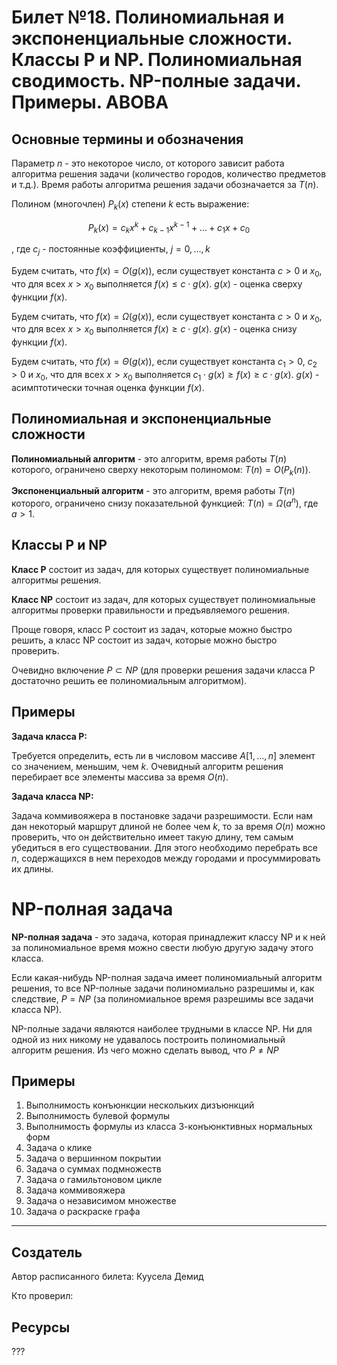 # Билет №18. Полиномиальная и экспоненциальные сложности. Классы P и NP. Полиномиальная сводимость. NP-полные задачи. Примеры. АВОВА

## Основные термины и обозначения

Параметр $n$ - это некоторое число, от которого зависит работа алгоритма решения задачи (количество городов, количество предметов и т.д.). Время работы алгоритма решения задачи обозначается за $T(n)$.

Полином (многочлен) $P_k(x)$ степени $k$ есть выражение:

$$P_k(x) = c_kx^k + c_{k - 1}x^{k - 1} + … + c_1x + c_0$$

, где $c_j$ - постоянные коэффициенты, $j = 0, …, k$

Будем считать, что $f(x) = O(g(x))$, если существует константа $c > 0$ и $x_0$, что для всех $x > x_0$ выполняется $f(x) \le c \cdot g(x)$. $g(x)$ - оценка сверху функции $f(x)$.

Будем считать, что $f(x) = \Omega(g(x))$, если существует константа $c > 0$ и $x_0$, что для всех $x > x_0$ выполняется $f(x) \ge c \cdot g(x)$. $g(x)$ - оценка снизу функции $f(x)$.

Будем считать, что $f(x) = \Theta(g(x))$, если существует константа $c_1 > 0$, $c_2 > 0$ и $x_0$, что для всех $x > x_0$ выполняется $c_1 \cdot g(x) \ge f(x) \ge c \cdot g(x)$. $g(x)$ - асимптотически точная оценка функции $f(x)$.

## Полиномиальная и экспоненциальные сложности

**Полиномиальный алгоритм** - это алгоритм, время работы $T(n)$ которого, ограничено сверху некоторым полиномом: $T(n) = O(P_k(n))$.

**Экспоненциальный алгоритм** - это алгоритм, время работы $T(n)$ которого, ограничено снизу показательной функцией: $T(n) = \Omega(a^n)$, где $a > 1$.

## Классы P и NP

**Класс P** состоит из задач, для которых существует полиномиальные алгоритмы решения.

**Класс NP** состоит из задач, для которых существует полиномиальные алгоритмы проверки правильности и предъявляемого решения.

Проще говоря, класс P состоит из задач, которые можно быстро решить, а класс NP состоит из задач, которые можно быстро проверить. 

Очевидно включение $P \subset NP$ (для проверки решения задачи класса P достаточно решить ее полиномиальным алгоритмом).

## Примеры

**Задача класса P:**

Требуется определить, есть ли в числовом массиве $A[1, …, n]$ элемент со значением, меньшим, чем $k$. Очевидный алгоритм решения перебирает все элементы массива за время $O(n)$.

**Задача класса NP:**

Задача коммивояжера в постановке задачи разрешимости. Если нам дан некоторый маршрут длиной не более чем $k$, то за время $O(n)$ можно проверить, что он действительно имеет такую длину, тем самым убедиться в его существовании. Для этого необходимо перебрать все $n$, содержащихся в нем переходов между городами и просуммировать их длины. 

# NP-полная задача

**NP-полная задача** - это задача, которая принадлежит классу NP и к ней за полиномиальное время можно свести любую другую задачу этого класса.

Если какая-нибудь NP-полная задача имеет полиномиальный алгоритм решения, то все NP-полные задачи полиномиально разрешимы и, как следствие, $P = NP$ (за полиномиальное время разрешимы все задачи класса NP).

NP-полные задачи являются наиболее трудными в классе NP. Ни для одной из них никому не удавалось построить полиномиальный алгоритм решения. Из чего можно сделать вывод, что $P \neq NP$

## Примеры

1. Выполнимость конъюнкции нескольких дизъюнкций
2. Выполнимость булевой формулы
3. Выполнимость формулы из класса 3-конъюнктивных нормальных форм
4. Задача о клике
5. Задача о вершинном покрытии
6. Задача о суммах подмножеств
7. Задача о гамильтоновом цикле
8. Задача коммивояжера
9. Задача о независимом множестве
10. Задача о раскраске графа

---
## Создатель

Автор расписанного билета: Куусела Демид

Кто проверил: 

## Ресурсы
???
